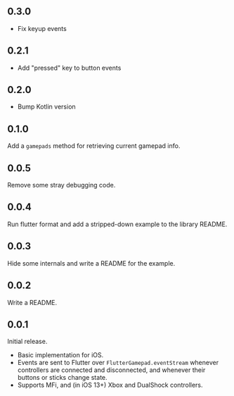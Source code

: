 ## 0.3.0

- Fix keyup events

## 0.2.1

- Add "pressed" key to button events

## 0.2.0

- Bump Kotlin version

## 0.1.0

Add a `gamepads` method for retrieving current gamepad info.

## 0.0.5

Remove some stray debugging code.

## 0.0.4

Run flutter format and add a stripped-down example to the library README.

## 0.0.3

Hide some internals and write a README for the example.

## 0.0.2

Write a README.

## 0.0.1

Initial release.

* Basic implementation for iOS.
* Events are sent to Flutter over `FlutterGamepad.eventStream` whenever controllers are connected and disconnected, and whenever their buttons or sticks change state.
* Supports MFi, and (in iOS 13+) Xbox and DualShock controllers.
